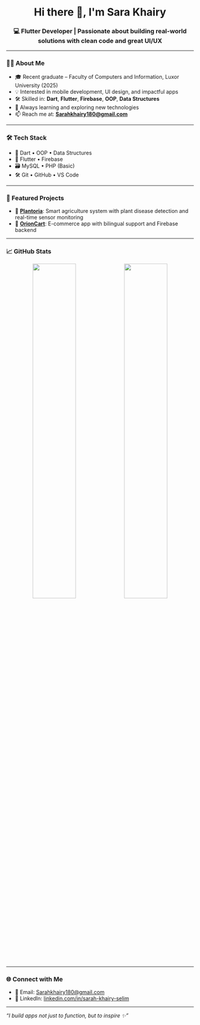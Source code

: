 <h1 align="center">Hi there 👋, I'm Sara Khairy</h1>
<h3 align="center">💻 Flutter Developer | Passionate about building real-world solutions with clean code and great UI/UX</h3>

---

### 👩‍💻 About Me
- 🎓 Recent graduate – Faculty of Computers and Information, Luxor University (2025)  
- 💡 Interested in mobile development, UI design, and impactful apps  
- 🛠️ Skilled in: **Dart**, **Flutter**, **Firebase**, **OOP**, **Data Structures**  
- 🌱 Always learning and exploring new technologies  
- 📫 Reach me at: **Sarahkhairy180@gmail.com**

---

### 🛠️ Tech Stack
- 🧠 Dart • OOP • Data Structures  
- 📱 Flutter • Firebase  
- 🗃️ MySQL • PHP (Basic)  
- 🛠️ Git • GitHub • VS Code

---

### 📌 Featured Projects
- 🌿 [**Plantoria**](#): Smart agriculture system with plant disease detection and real-time sensor monitoring   
- 🛒 [**OrionCart**](#): E-commerce app with bilingual support and Firebase backend  

---

### 📈 GitHub Stats
<p align="center">
  <img src="https://github-readme-stats.vercel.app/api?username=Sarakhairy&show_icons=true&theme=tokyonight" width="48%" />
  <img src="https://github-readme-stats.vercel.app/api/top-langs/?username=Sarakhairy&layout=compact&theme=tokyonight" width="48%" />
</p>

---

### 🌐 Connect with Me
- 📧 Email: Sarahkhairy180@gmail.com  
- 💼 LinkedIn: [linkedin.com/in/sarah-khairy-selim](https://www.linkedin.com/in/sarah-khairy-selim)

---

_“I build apps not just to function, but to inspire ✨”_
